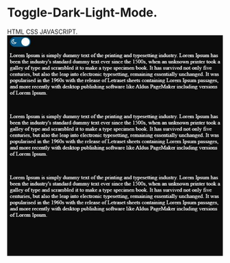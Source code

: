 # Toggle-Dark-Light-Mode.
HTML CSS JAVASCRIPT.
![](https://raw.githubusercontent.com/dorinelrushi/Toggle-Dark-Light-Mode./master/save.JPG)
